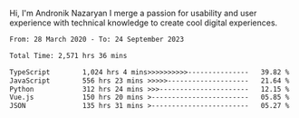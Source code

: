 Hi, I'm Andronik Nazaryan
I merge a passion for usability and user experience with technical knowledge to create cool digital experiences.


<!--START_SECTION:waka-->

```txt
From: 28 March 2020 - To: 24 September 2023

Total Time: 2,571 hrs 36 mins

TypeScript        1,024 hrs 4 mins>>>>>>>>>>---------------   39.82 %
JavaScript        556 hrs 23 mins >>>>>--------------------   21.64 %
Python            312 hrs 24 mins >>>----------------------   12.15 %
Vue.js            150 hrs 20 mins >------------------------   05.85 %
JSON              135 hrs 31 mins >------------------------   05.27 %
```

<!--END_SECTION:waka-->
